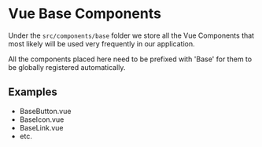 # Vue Base Components

Under the `src/components/base` folder we store all the Vue Components that most likely will be used very frequently in our application.

All the components placed here need to be prefixed with 'Base' for them to be globally registered automatically.

## Examples

* BaseButton.vue
* BaseIcon.vue
* BaseLink.vue
* etc.
